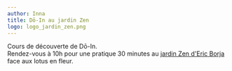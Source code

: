 ```yaml
---
author: Inna
title: Dō-In au jardin Zen
logo: logo_jardin_zen.png
---
```

Cours de découverte de Dō-In.  
Rendez-vous à 10h pour une pratique 30 minutes au [jardin Zen d'Eric Borja](http://www.erikborja.fr/) face aux lotus en fleur.
